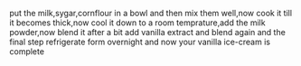 put the milk,sygar,cornflour in a bowl and then mix them well,now cook it till it becomes thick,now cool it down to a room temprature,add the milk powder,now blend it after a bit add vanilla extract and blend again and the final step refrigerate form overnight and now your vanilla ice-cream is complete